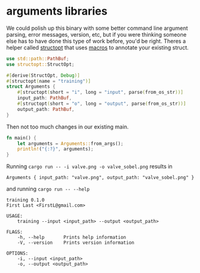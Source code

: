 # arguments libraries

We could polish up this binary with some better command line argument parsing, error messages, version, etc, but if you were thinking someone else has to have done this type of work before, you'd be right. Theres a helper called [structopt](https://crates.io/crates/structopt) that uses [macros](https://doc.rust-lang.org/stable/book/ch19-06-macros.html) to annotate your existing struct.

```rust ,ignore,no_run
use std::path::PathBuf;
use structopt::StructOpt;

#[derive(StructOpt, Debug)]
#[structopt(name = "training")]
struct Arguments {
    #[structopt(short = "i", long = "input", parse(from_os_str))]
    input_path: PathBuf,
    #[structopt(short = "o", long = "output", parse(from_os_str))]
    output_path: PathBuf,
}
```

Then not too much changes in our existing main.

```rust ,ignore,no_run
fn main() {
    let arguments = Arguments::from_args();
    println!("{:?}", arguments);
}
```

Running `cargo run -- -i valve.png -o valve_sobel.png` results in

```text
Arguments { input_path: "valve.png", output_path: "valve_sobel.png" }
```

and running `cargo run -- --help`

```text
training 0.1.0
First Last <FirstL@gmail.com>

USAGE:
    training --input <input_path> --output <output_path>

FLAGS:
    -h, --help       Prints help information
    -V, --version    Prints version information

OPTIONS:
    -i, --input <input_path>      
    -o, --output <output_path>    
```
